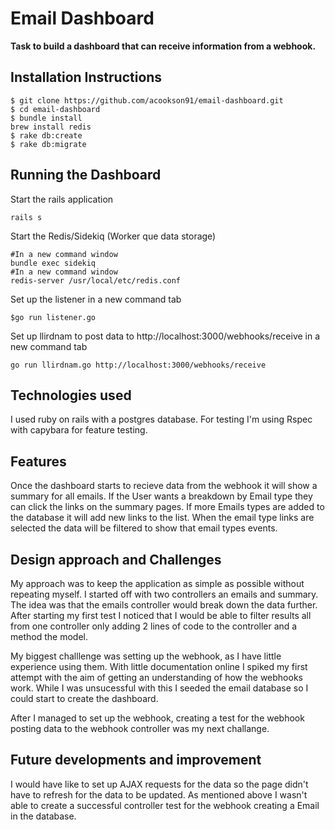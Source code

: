 # Email Dashboard

**Task to build a dashboard that can receive information from a webhook.**

## Installation Instructions

``` 
$ git clone https://github.com/acookson91/email-dashboard.git
$ cd email-dashboard
$ bundle install
brew install redis
$ rake db:create
$ rake db:migrate
```

## Running the Dashboard

Start the rails application

```
rails s
```

Start the Redis/Sidekiq (Worker que data storage)

```
#In a new command window
bundle exec sidekiq
#In a new command window
redis-server /usr/local/etc/redis.conf
```


Set up the listener in a new command tab

```
$go run listener.go
```

Set up llirdnam to post data to http://localhost:3000/webhooks/receive in a new command tab

```
go run llirdnam.go http://localhost:3000/webhooks/receive
```

## Technologies used

I used ruby on rails with a postgres database. For testing I'm using Rspec with capybara for feature testing. 

## Features

Once the dashboard starts to recieve data from the webhook it will show a summary for all emails. If the User wants a breakdown by Email type they can click the links on the summary pages. If more Emails types are added to the database it will add new links to the list. When the email type links are selected the data will be filtered to show that email types events. 

## Design approach and Challenges

My approach was to keep the application as simple as possible without repeating myself. I started off with two controllers an emails and summary. The idea was that the emails controller would break down the data further. After starting my first test I noticed that I would be able to filter results all from one controller only adding 2 lines of code to the controller and a method the model.

My biggest challlenge was setting up the webhook, as I have little experience using them. With little documentation online I spiked my first attempt with the aim of getting an understanding of how the webhooks work. While I was unsucessful with this I seeded the email database so I could start to create the dashboard. 

After I managed to set up the webhook, creating a test for the webhook posting data to the webhook controller was my next challange. 

## Future developments and improvement

I would have like to set up AJAX requests for the data so the page didn't have to refresh for the data to be updated. As mentioned above I wasn't able to create a successful controller test for the webhook creating a Email in the database.






